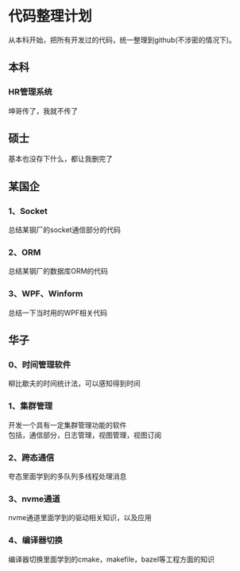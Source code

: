 # 代码整理计划
从本科开始，把所有开发过的代码，统一整理到github(不涉密的情况下)。
## 本科
### HR管理系统
坤哥传了，我就不传了
## 硕士
基本也没存下什么，都让我删完了
## 某国企
### 1、Socket
总结某钢厂的socket通信部分的代码

### 2、ORM
总结某钢厂的数据库ORM的代码

### 3、WPF、Winform
总结一下当时用的WPF相关代码
## 华子
### 0、时间管理软件
柳比歇夫的时间统计法，可以感知得到时间
### 1、集群管理
开发一个具有一定集群管理功能的软件  
包括，通信部分，日志管理，视图管理，视图订阅
### 2、跨态通信
夸态里面学到的多队列多线程处理消息
### 3、nvme通道
nvme通道里面学到的驱动相关知识，以及应用
### 4、编译器切换
编译器切换里面学到的cmake，makefile，bazel等工程方面的知识



